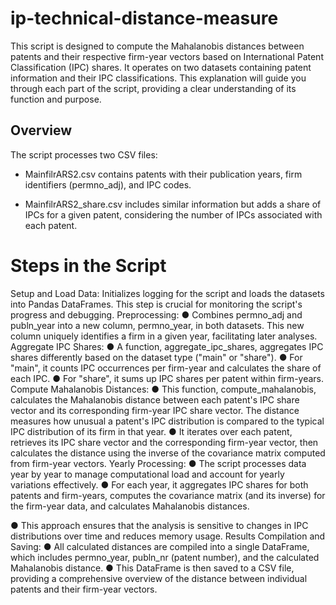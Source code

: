 # ip-technical-distance-measure

This script is designed to compute the Mahalanobis distances between patents and their
respective firm-year vectors based on International Patent Classification (IPC) shares. It
operates on two datasets containing patent information and their IPC classifications. This
explanation will guide you through each part of the script, providing a clear understanding of its
function and purpose.

## Overview
The script processes two CSV files:
- MainfilrARS2.csv contains patents with their publication years, firm identifiers
(permno_adj), and IPC codes.

- MainfilrARS2_share.csv includes similar information but adds a share of IPCs for a given
patent, considering the number of IPCs associated with each patent.

# Steps in the Script
Setup and Load Data: Initializes logging for the script and loads the datasets into
Pandas DataFrames. This step is crucial for monitoring the script&#39;s progress and
debugging.
Preprocessing:
● Combines permno_adj and publn_year into a new column, permno_year, in both
datasets. This new column uniquely identifies a firm in a given year, facilitating
later analyses.
Aggregate IPC Shares:
● A function, aggregate_ipc_shares, aggregates IPC shares differently based on
the dataset type (&quot;main&quot; or &quot;share&quot;).
● For &quot;main&quot;, it counts IPC occurrences per firm-year and calculates the share of
each IPC.
● For &quot;share&quot;, it sums up IPC shares per patent within firm-years.
Compute Mahalanobis Distances:
● This function, compute_mahalanobis, calculates the Mahalanobis distance
between each patent&#39;s IPC share vector and its corresponding firm-year IPC
share vector. The distance measures how unusual a patent&#39;s IPC distribution is
compared to the typical IPC distribution of its firm in that year.
● It iterates over each patent, retrieves its IPC share vector and the corresponding
firm-year vector, then calculates the distance using the inverse of the covariance
matrix computed from firm-year vectors.
Yearly Processing:
● The script processes data year by year to manage computational load and
account for yearly variations effectively.
● For each year, it aggregates IPC shares for both patents and firm-years,
computes the covariance matrix (and its inverse) for the firm-year data, and
calculates Mahalanobis distances.

● This approach ensures that the analysis is sensitive to changes in IPC
distributions over time and reduces memory usage.
Results Compilation and Saving:
● All calculated distances are compiled into a single DataFrame, which includes
permno_year, publn_nr (patent number), and the calculated Mahalanobis
distance.
● This DataFrame is then saved to a CSV file, providing a comprehensive overview
of the distance between individual patents and their firm-year vectors.
